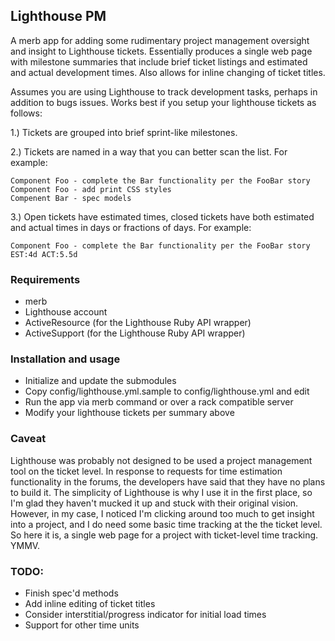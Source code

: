 Lighthouse PM
--------------

A merb app for adding some rudimentary project management oversight and insight to Lighthouse tickets. Essentially
produces a single web page with milestone summaries that include brief ticket listings and estimated and actual 
development times. Also allows for inline changing of ticket titles.

Assumes you are using Lighthouse to track development tasks, perhaps in addition to bugs issues. Works best
if you setup your lighthouse tickets as follows:

1.) Tickets are grouped into brief sprint-like milestones.

2.) Tickets are named in a way that you can better scan the list. For example:

	Component Foo - complete the Bar functionality per the FooBar story
	Component Foo - add print CSS styles
	Compenent Bar - spec models

3.) Open tickets have estimated times, closed tickets have both estimated and actual times in days or fractions of days. For example:
	
	Component Foo - complete the Bar functionality per the FooBar story EST:4d ACT:5.5d


### Requirements
* merb
* Lighthouse account
* ActiveResource (for the Lighthouse Ruby API wrapper)
* ActiveSupport (for the Lighthouse Ruby API wrapper)

### Installation and usage
* Initialize and update the submodules
* Copy config/lighthouse.yml.sample to config/lighthouse.yml and edit
* Run the app via merb command or over a rack compatible server
* Modify your lighthouse tickets per summary above

### Caveat

Lighthouse was probably not designed to be used a project management tool on the ticket level. 
In response to requests for time estimation functionality in the forums, the developers have said
that they have no plans to build it.  The simplicity of Lighthouse is why I use it in the first 
place, so I'm glad they haven't mucked it up and stuck with their original vision.  However, in
my case, I noticed I'm clicking around too much to get insight into a project, and I do need
some basic time tracking at the the ticket level. So here it is, a single web page for a
project with ticket-level time tracking. YMMV.

### TODO:
* Finish spec'd methods
* Add inline editing of ticket titles
* Consider interstitial/progress indicator for initial load times
* Support for other time units
